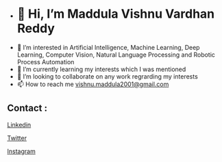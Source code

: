 - # 👋                 Hi, I’m Maddula Vishnu Vardhan Reddy
- 👀 I’m interested in Artificial Intelligence, Machine Learning, Deep Learning, Computer Vision, Natural Language Processing and Robotic Process Automation
- 🌱 I’m currently learning my interests which I was mentioned 
- 💞️ I’m looking to collaborate on any work regrarding my interests
- 📫 How to reach me vishnu.maddula2001@gmail.com
## Contact : 
  [Linkedin](https://www.linkedin.com/in/vishnu-vardhan-reddy-maddula/)
  
  [Twitter](https://twitter.com/vikkymvvr)
  
  [Instagram](https://www.instagram.com/vikkymvvr/)

<!---
mvvr/mvvr is a ✨ special ✨ repository because its `README.md` (this file) appears on your GitHub profile.
You can click the Preview link to take a look at your changes.
--->
